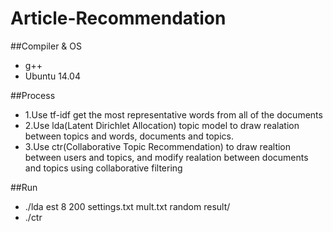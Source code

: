 # Article-Recommendation

##Compiler & OS
* g++
* Ubuntu 14.04  

##Process
* 1.Use tf-idf get the most representative words from all of the documents  
* 2.Use lda(Latent Dirichlet Allocation) topic model to draw realation between topics and words, documents and topics.  
* 3.Use ctr(Collaborative Topic Recommendation) to draw realtion between users and topics, and modify realation between documents and topics using collaborative filtering  

##Run
* ./lda est 8 200 settings.txt mult.txt random result/
* ./ctr 
